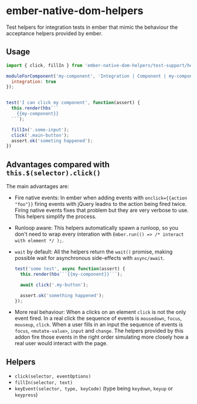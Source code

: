 # ember-native-dom-helpers

Test helpers for integration tests in ember that mimic the behaviour the acceptance 
helpers provided by ember.

## Usage

```js
import { click, fillIn } from 'ember-native-dom-helpers/test-support/helpers';

moduleForComponent('my-component', 'Integration | Component | my-component', {
  integration: true
});


test('I can click my component', function(assert) {
  this.render(hbs```
    {{my-component}}
  ```);

  fillIn('.some-input');
  click('.main-button');
  assert.ok('someting happened');
})
```

## Advantages compared with `this.$(selector).click()`

The main advantages are:

- Fire native events: In ember when adding events with `onclick={{action "foo"}}` firing 
  events with jQuery leadns to the action being fired twice. Firing native events fixes
  that problem but they are very verbose to use. This helpers simplify the process.

- Runloop aware: This helpers automatically spawn a runloop, so you don't need to wrap
  every interation with `Ember.run(() => /* interact with element */ );`. 

- `wait` by default: All the helpers return the `wait()` promise, making possible wait
  for asynchronous side-effects with `async/await`.

  ```js
  test('some test', async function(assert) {
    this.render(hbs```{{my-component}}```);

    await click('.my-button');

    assert.ok('something happened');
  });
  ```

- More real behaviour: When a clicks on an element `click` is not the only event fired. In a 
  real click the sequence of events is `mousedown`, `focus`, `mouseup`, `click`. When a user
  fills in an input the sequence of events is `focus`, `<mutate-value>`, `input` and `change`.
  The helpers provided by this addon fire those events in the right order simulating more 
  closely how a real user would interact with the page.

## Helpers

- `click(selector, eventOptions)`
- `fillIn(selector, text)`
- `keyEvent(selector, type, keyCode)` (type being `keydown`, `keyup` or `keypress`)
